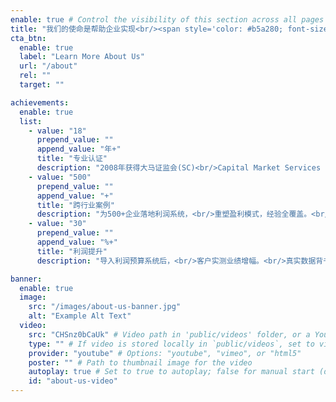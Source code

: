 ```yaml
---
enable: true # Control the visibility of this section across all pages where it is used
title: "我们的使命是帮助企业实现<br/><span style='color: #b5a280; font-size: 1.2em;'>收入利润双增长</span>"
cta_btn:
  enable: true
  label: "Learn More About Us"
  url: "/about"
  rel: ""
  target: ""

achievements:
  enable: true
  list:
    - value: "18"
      prepend_value: ""
      append_value: "年+"
      title: "专业认证"
      description: "2008年获得大马证监会(SC)<br/>Capital Market Services License<br/>合法提供财务规划服务，18年迭代的方法论。"
    - value: "500"
      prepend_value: ""
      append_value: "+"
      title: "跨行业案例"
      description: "为500+企业落地利润系统，<br/>重塑盈利模式，经验全覆盖。<br/>您面临的挑战，我们早有成熟解决方案。"
    - value: "30"
      prepend_value: ""
      append_value: "%+"
      title: "利润提升"
      description: "导入利润预算系统后，<br/>客户实测业绩增幅。<br/>真实数据背书，效果经得起验证。"

banner:
  enable: true
  image:
    src: "/images/about-us-banner.jpg"
    alt: "Example Alt Text"
  video:
    src: "CHSnz0bCaUk" # Video path in 'public/videos' folder, or a YouTube/Vimeo video ID
    type: "" # If video is stored locally in `public/videos`, set to video file type (e.g., "video/mp4")
    provider: "youtube" # Options: "youtube", "vimeo", or "html5"
    poster: "" # Path to thumbnail image for the video
    autoplay: true # Set to true to autoplay; false for manual start (default: false)
    id: "about-us-video"
---
```

